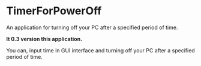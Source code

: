 # TimerForPowerOff
An application for turning off your PC after a specified period of time.

**It 0.3 version this application.**

You can, input time in GUI interface and turning off your PC after a specified period of time.